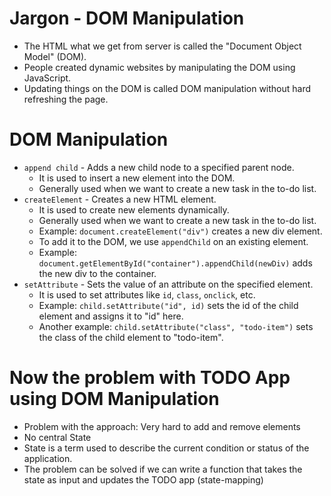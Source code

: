 # Jargon - DOM Manipulation
- The HTML what we get from server is called the "Document Object Model" (DOM).
- People created dynamic websites by manipulating the DOM using JavaScript.
- Updating things on the DOM is called DOM manipulation without hard refreshing the page.

# DOM Manipulation
- `append child` - Adds a new child node to a specified parent node.
  - It is used to insert a new element into the DOM.
  - Generally used when we want to create a new task in the to-do list.
- `createElement` - Creates a new HTML element.
  - It is used to create new elements dynamically.
  - Generally used when we want to create a new task in the to-do list.
  - Example: `document.createElement("div")` creates a new div element.
  - To add it to the DOM, we use `appendChild` on an existing element.
  - Example: `document.getElementById("container").appendChild(newDiv)` adds the new div to the container.
- `setAttribute` - Sets the value of an attribute on the specified element.
  - It is used to set attributes like `id`, `class`, `onclick`, etc.
  - Example: `child.setAttribute("id", id)` sets the id of the child element and assigns it to "id" here.
  - Another example: `child.setAttribute("class", "todo-item")` sets the class of the child element to "todo-item".

# Now the problem with TODO App using DOM Manipulation
- Problem with the approach: Very hard to add and remove elements
- No central State
- State is a term used to describe the current condition or status of the application.
- The problem can be solved if we can write a function that takes the state as input and updates the TODO app (state-mapping)